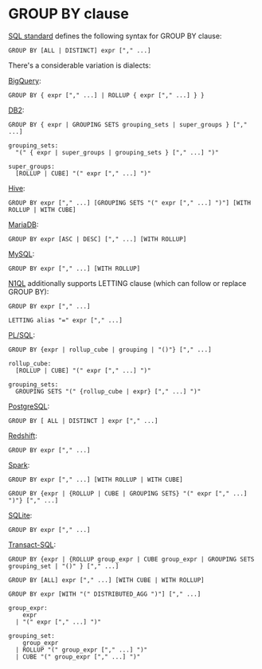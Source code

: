 # GROUP BY clause

[SQL standard][] defines the following syntax for GROUP BY clause:

    GROUP BY [ALL | DISTINCT] expr ["," ...]

There's a considerable variation is dialects:

[BigQuery][]:

    GROUP BY { expr ["," ...] | ROLLUP { expr ["," ...] } }

[DB2][]:

    GROUP BY { expr | GROUPING SETS grouping_sets | super_groups } ["," ...]

    grouping_sets:
      "(" { expr | super_groups | grouping_sets } ["," ...] ")"

    super_groups:
      [ROLLUP | CUBE] "(" expr ["," ...] ")"

[Hive][]:

    GROUP BY expr ["," ...] [GROUPING SETS "(" expr ["," ...] ")"] [WITH ROLLUP | WITH CUBE]

[MariaDB][]:

    GROUP BY expr [ASC | DESC] ["," ...] [WITH ROLLUP]

[MySQL][]:

    GROUP BY expr ["," ...] [WITH ROLLUP]

[N1QL][] additionally supports LETTING clause (which can follow or replace GROUP BY):

    GROUP BY expr ["," ...]

    LETTING alias "=" expr ["," ...]

[PL/SQL][]:

    GROUP BY {expr | rollup_cube | grouping | "()"} ["," ...]

    rollup_cube:
      [ROLLUP | CUBE] "(" expr ["," ...] ")"

    grouping_sets:
      GROUPING SETS "(" {rollup_cube | expr} ["," ...] ")"

[PostgreSQL][]:

    GROUP BY [ ALL | DISTINCT ] expr ["," ...]

[Redshift][]:

    GROUP BY expr ["," ...]

[Spark][]:

    GROUP BY expr ["," ...] [WITH ROLLUP | WITH CUBE]

    GROUP BY {expr | {ROLLUP | CUBE | GROUPING SETS} "(" expr ["," ...] ")"} ["," ...]

[SQLite][]:

    GROUP BY expr ["," ...]

[Transact-SQL][]:

    GROUP BY {expr | {ROLLUP group_expr | CUBE group_expr | GROUPING SETS grouping_set | "()" } ["," ...]

    GROUP BY [ALL] expr ["," ...] [WITH CUBE | WITH ROLLUP]

    GROUP BY expr [WITH "(" DISTRIBUTED_AGG ")"] ["," ...]

    group_expr:
        expr
      | "(" expr ["," ...] ")"

    grouping_set:
        group_expr
      | ROLLUP "(" group_expr ["," ...] ")"
      | CUBE "(" group_expr ["," ...] ")"

[sql standard]: https://jakewheat.github.io/sql-overview/sql-2008-foundation-grammar.html#query-specification
[bigquery]: https://cloud.google.com/bigquery/docs/reference/standard-sql/query-syntax#group_by_clause
[db2]: https://www.ibm.com/docs/en/db2/9.7?topic=queries-subselect#r0000875__grpby
[hive]: https://cwiki.apache.org/confluence/display/Hive/Enhanced+Aggregation%2C+Cube%2C+Grouping+and+Rollup
[mariadb]: https://mariadb.com/kb/en/select/
[mysql]: https://dev.mysql.com/doc/refman/8.0/en/select.html
[n1ql]: https://docs.couchbase.com/server/current/n1ql/n1ql-language-reference/select-syntax.html#group-by-clause
[pl/sql]: https://docs.oracle.com/database/121/SQLRF/statements_10002.htm#i2065777
[postgresql]: https://www.postgresql.org/docs/current/sql-select.html
[redshift]: https://docs.aws.amazon.com/redshift/latest/dg/r_SELECT_synopsis.html
[spark]: https://spark.apache.org/docs/latest/sql-ref-syntax-qry-select.html
[sqlite]: https://www.sqlite.org/lang_select.html
[transact-sql]: https://docs.microsoft.com/en-US/sql/t-sql/queries/select-group-by-transact-sql?view=sql-server-ver15
